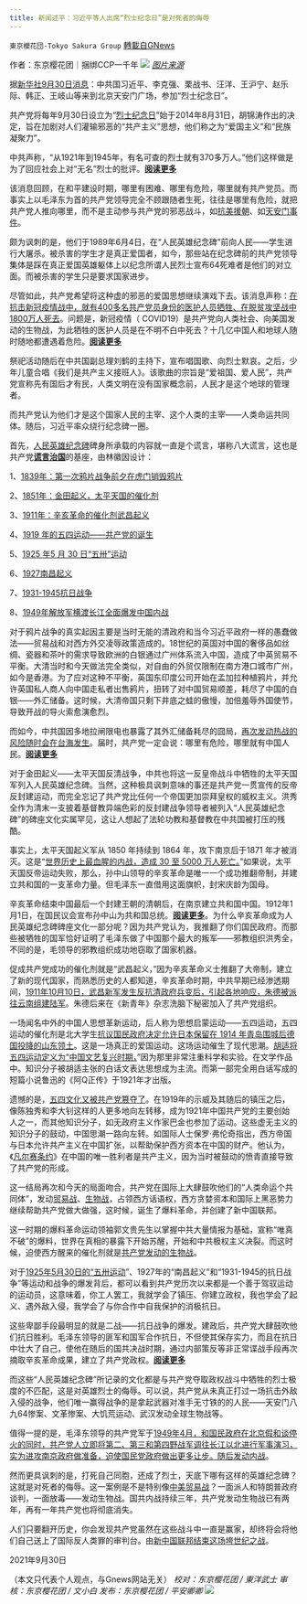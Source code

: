 ```yaml
---
title: 新闻述平：习近平等人出席“烈士纪念日”是对死者的侮辱
---
```

`東京櫻花団-Tokyo Sakura Group` [轉載自GNews](https://gnews.org/zh-hans/1564871/)

作者：东京樱花团｜捆绑CCP一千年
![](https://assets.gnews.org/wp-content/uploads/2021/09/093018.png)
[*图片来源*](https://i.epochtimes.com/assets/uploads/2021/09/id13200919-DSC_0035.jpg)

据[新华社9月30日消息](http://www.news.cn/politics/leaders/2021-09/30/c_1127919839.htm)：中共国习近平、李克强、栗战书、汪洋、王沪宁、赵乐际、韩正、王岐山等来到北京天安门广场，参加“烈士纪念日”。

共产党将每年9月30日设立为“[烈士纪念日](https://zh.wikipedia.org/wiki/%E7%83%88%E5%A3%AB%E7%BA%AA%E5%BF%B5%E6%97%A5)”始于2014年8月31日，胡锦涛作出的决定，旨在加剧对人们灌输邪恶的“共产主义”思想，他们称之为“爱国主义”和“民族凝聚力”。

中共声称，“从1921年到1945年，有名可查的烈士就有370多万人。”他们这样做是为了回应社会上对“无名”烈士的批评。[**阅读更多**](https://www.livescience.com/church-unknown-martyr-unearthed-israel.html)

该消息回顾，在和平建设时期，哪里有困难、哪里有危险，哪里就有共产党员。而事实上以毛泽东为首的共产党领导完全不顾跟随者生死，往往是哪里有危险，就把共产党人推向哪里，而不是主动参与共产党的邪恶战斗，如[抗美援朝](https://www.voachinese.com/a/us-china-korean-war20201024/5633468.html)、如[天安门事件](https://zh.wikipedia.org/wiki/%E5%85%AD%E5%9B%9B%E4%BA%8B%E4%BB%B6)。

颇为讽刺的是，他们于1989年6月4日，在“人民英雄纪念碑”前向人民——学生进行大屠杀。被杀害的学生才是真正爱国者，如今，那些站在纪念碑前的共产党领导集体是踩在真正爱国英雄躯体上以纪念所谓人民烈士宣布64死难者是他们的对立面。而被杀害的学生只是要求国家进步。

尽管如此，共产党希望将这种虚的邪恶的爱国思想继续演戏下去。该消息声称：[在抗击新冠疫情战中，就有400多名共产党员身份的医护人员牺牲、在脱贫攻坚战中1800万人死去](http://www.news.cn/politics/leaders/2021-09/30/c_1127919839.htm)。问题是，新冠疫情（ COVID19）是共产党向人类社会、向美国发动的生物战，为此牺牲的医护人员是在不明不白中死去？十几亿中国人和地球人随时随地都遭遇着危险。[**阅读更多**](https://www.businessinsider.com/coronavirus-china-medics-dying-harm-outbreak-efforts-2020-2)

祭祀活动随后在中共国副总理刘鹤的主持下，宣布唱国歌、向烈士默哀。之后，少年儿童合唱《我们是共产主义接班人》。该歌曲的宗旨是“爱祖国、爱人民”，共产党宣称先有国后才有民，人类文明在没有国家概念前，人民才是这个地球的管理者。

而共产党认为他们才是这个国家人民的主宰、这个人类的主宰——人类命运共同体。随后，习近平率众绕行纪念碑一圈。

首先，[人民英雄纪念碑](https://en.wikipedia.org/wiki/Monument_to_the_People%27s_Heroes)碑身所承载的内容就一直是个谎言，堪称八大谎言，这也是共产党[**谎言治国**](https://www.rfi.fr/cn/%E4%B8%AD%E5%9B%BD/20200424-%E8%B4%B9%E5%8A%A0%E7%BD%97%E6%8A%A5-%E4%B8%AD%E5%85%B1%E6%92%92%E8%B0%8E%E4%B8%83%E5%8D%81%E5%B9%B4)的基座，由林徽因设计：

1、[1839年：第一次鸦片战争前夕在](https://en.wikipedia.org/wiki/First_Opium_War)[虎门销毁鸦片](https://en.wikipedia.org/wiki/Destruction_of_opium_at_Humen)

2、[1851年：金田起义，](https://en.wikipedia.org/wiki/Jintian_Uprising)[太平天国的催化剂](https://en.wikipedia.org/wiki/Taiping_Rebellion)

3、[1911年：辛亥革命的](https://en.wikipedia.org/wiki/Monument_to_the_People%27s_Heroes)[催化剂武昌起义](https://en.wikipedia.org/wiki/Wuchang_Uprising)

4、[1919 年的五四运动——共产党的诞生](https://en.wikipedia.org/wiki/May_4th_Movement)

5、[1925 年5 月 30 日“五卅”运动](https://en.wikipedia.org/wiki/May_Thirtieth_Movement)

6、[1927南昌起义](https://en.wikipedia.org/wiki/Nanchang_uprising)

7、[1931-1945抗日战争](https://en.wikipedia.org/wiki/Second_Sino-Japanese_War)

8、[1949年解放军横渡长江](https://en.wikipedia.org/wiki/Yangtze_River_Crossing_campaign)[全面爆发中国内战](https://en.wikipedia.org/wiki/Chinese_Civil_War)

对于鸦片战争的真实起因主要是当时无能的清政府和当今习近平政府一样的愚蠢做法——贸易战和对西方外交凌辱政策造成的。18世纪的英国对中国的奢侈品如丝绸、瓷器和茶叶的需求导致欧洲的白银通过广州体系流入中国，造成了中英贸易不平衡。大清当时和今天做法完全类似，对自由的外贸仅限制在南方港口城市广州，如今是香港。为了应对这种不平衡，英国东印度公司开始在孟加拉种植鸦片，并允许英国私人商人向中国走私者出售鸦片，扭转了对中国贸易顺差，耗尽了中国的白银——外汇储备。这时候，大清帝国只剩下井底之蛙的傲慢，加倍羞辱外国使节，导致开战的导火索愈演愈烈。

而如今，中共国因多地拉闸限电也暴露了其外汇储备耗尽的囧局，[再次发动热战的风险随时会在台海发生](https://www.dw.com/zh/%E4%B8%AD%E7%BE%8E%E4%B9%8B%E9%97%B4%E7%83%AD%E6%88%98%E5%8F%AF%E8%83%BD%E6%80%A7%E5%A2%9E%E5%A4%A7/a-54393369)。届时，共产党一定会说：哪里有危险，哪里就有中国人民。[**阅读**](https://gtv.org/video/id=611e5204ce352b4048cae323)[**更多**](https://gtv.org/video/id=611fa0e3f9fc0a1f495faee0)

对于金田起义——太平天国反清战争，中共也将这一反皇帝战斗中牺牲的太平天国军列入人民英雄纪念碑。当然，这种极具讽刺意味的事还是共产党一贯宣传的反帝反封建运动，而完全忘记了共产党比任何一个帝国更加崇拜皇权的威权主义。洪秀全作为清末一支披着基督教异端色彩的反封建战争领导者被列入“人民英雄纪念碑”的碑座文化实属罕见，这让人想起了法轮功教和基督教在中共国被打压的残酷。

事实上，太平天国起义军从 1850 年持续到 1864 年，攻下南京后于1871 年才被消灭。这是“[世界历史上最血腥的内战，造成 30 至 5000 万人死亡。](https://en.wikipedia.org/wiki/Taiping_Rebellion)”如果说，太平天国反帝运动失败，那么，孙中山领导的辛亥革命是唯一一个成功推翻帝制，并建立共和国的一支革命力量。但毛泽东一直借用这面旗帜，封宋庆龄为国母。

辛亥革命结束中国最后一个封建王朝的清朝后，在南京建立共和国中国。1912年1月1日，在国民议会宣布孙中山为共和国总统。[**阅读更多**](http://dangshi.people.com.cn/n1/2017/0103/c85037-28995644.html)。为什么辛亥革命成为人民英雄纪念碑碑座文化一部分呢？因为共产党认为，我推翻了你们国民政府。而那些被牺牲的国军恰好证明了毛泽东做了中国那个最大的叛军——邪教组织洪秀全，不同的是，毛领导的邪教组织成功地窃取了国家机器。

促成共产党成功的催化剂就是“武昌起义，”因为辛亥革命义士推翻了大帝制，建立了新的现代国家，而熟悉历史的人都知道，辛亥革命时期，中共早期已经渗透期间，[1911年10月10日，武昌新军发生反抗清政府兵变后，引起各地响应，朱德被派往云南组建陆军](https://zh.wikipedia.org/wiki/%E6%9C%B1%E5%BE%B7)。朱德后来在《新青年》杂志洗脑下秘密加入了共产党组织。

一场闻名中外的中国人思想革新运动，后人称为思想启蒙运动——五四运动，五四运动的催化剂是北大学生[抗议国民政府决定允许日本保留在 1914 年青岛围城后德国投降的山东领土](https://en.wikipedia.org/wiki/May_Fourth_Movement)。这是一场真正的爱国运动。这场运动催生了现代思潮。[胡适将五四运动定义为“中国文艺复兴时期，](https://en.wikipedia.org/wiki/May_Fourth_Movement)”因为那里非常注重科学和实验。在文学作品中。知识分子被胡适主张的白话文表达思想成为主流。而第一部完全用白话写成的短篇小说鲁迅的《阿Q正传》于1921年才出版。

遗憾的是，[五四文化又被共产党篡夺了](https://en.wikipedia.org/wiki/May_Fourth_Movement)。在1919年的示威及其随后的镇压之后，像陈独秀和李大钊这样的人更多地向左转移，成为1921年中国共产党的主要创始人之一，而其他知识分子，如无政府主义作家巴金也参加了运动。这些虚无主义的知识分子的鼓动，中国思潮一路向左转。如国际人士保罗·弗伦奇指出，西方帝国与日本允许共产主义在中国扩张，以帮助保护西方资本在中国的财产。他认为，《[凡尔赛条约](https://en.wikipedia.org/wiki/Treaty_of_Versailles)》在中国的唯一胜利者是共产主义，因为当时被鼓动的愤青直接导致了共产党的形成。

这一结局再次和今天的局面吻合，共产党在国际上大肆鼓吹他们的“人类命运个共同体”，发动[贸易战](https://www.youtube.com/watch?v=0xR9941ahg8)、[生物战](https://www.youtube.com/watch?v=BRpsTwR7SMo)，占领西方话语权，西方贪婪资本和国际上黑恶势力继续帮助共产党做大做强，这时候，诞生了爆料革命，并创建了新中国联邦。

这一时期的爆料革命运动领袖郭文贵先生以掌握中共大量情报为基础，宣称“唯真不破”的爆料，世界在真相的暴露下开始苏醒，开始和中共极权主义决裂。而这时候，迫使西方醒来的催化剂就是[共产党发动的生物战](https://www.wenxuecity.com/news/2021/05/09/10548131.html)。

对于[1925年5月30日的“五卅运动](https://en.wikipedia.org/wiki/May_Thirtieth_Movement)”、1927年的“南昌起义”和“1931-1945的抗日战争”等运动和战争的爆发背后，都可以看到共产党历次以来都是一个善于驾驭运动的运动员，这意味着，你工人罢工，我就学会了镇压、你建立政权，我也学会了起义、遇外敌入侵，我学会了与你合作中自我保护的消极抗日。

这些卑鄙手段最明显的就是二战——抗日战争的爆发。建政后，共产党大肆鼓吹他们抗日胜利。毛泽东领导的匪军和国军合作抗日，不但使其保存实力，而且在抗日中壮大了自己，使他在随后的国共决战时期，通过内部策反等非正常谍战手段再次摘取辛亥革命成果，建立了共产党政权。[**阅读更多**](https://gnews.org/zh-hans/1128562/)

而这些“人民英雄纪念碑”所记录的文化都是与共产党夺取政权战斗中牺牲的烈士极度的不匹配，这是对英雄烈士的侮辱。可以说，共产党从未真正打过一场抗击外敌入侵的战争，他们唯一赢得战争的是拿起武器对准手无寸铁的的人民——天安门八九64惨案、文革惨案、大饥荒运动、武汉发动全球生物战等。

值得一提的是，毛泽东领导的共产党军于[1949年4月，和国民政府在北京假和谈停火的同时，共产党人立即将第二、第三和第四野战军调往长江以北进行军事演习，实为进攻南京政府做准备，迫使国民党政府做出更多让步](https://en.wikipedia.org/wiki/Yangtze_River_Crossing_campaign)[。随后发动内战](https://en.wikipedia.org/wiki/Chinese_Civil_War)。

然而更具讽刺的是，打死自己同胞，还成了烈士，天底下哪有这样的英雄纪念碑？这就是对死者的侮辱。这一案例是不是特别像[中美贸易战](https://www.youtube.com/watch?v=AY2V8Szcbng)？一面派人和特朗普政府谈判，一面放毒——发动生物战。国共内战持续三年，共产党发动生物战已有两年，再有一年共产党也将彻底消失。

人们只要翻开历史，你会发现共产党虽然在这些战斗中一直是赢家，却终将会将他们自己送上了国际反人类罪的审判台。由[新中国联邦结束这场垮世纪之战](https://www.youtube.com/watch?v=8XfxK8scZGQ)。

2021年9月30日

（本文只代表个人观点，与Gnews网站无关）
*校对：东京樱花团 / 東洋武士*
*审核：东京樱花团 / 文小白*
*发布：东京樱花团 / 平安卿卿*
![](https://assets.gnews.org/wp-content/uploads/2021/08/image0-1-36.jpg)
